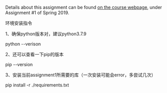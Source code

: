 Details about this assignment can be found [on the course webpage](http://cs231n.github.io/), under Assignment #1 of Spring 2019.



环境安装指令

1、确保python版本对，建议python3.7.9

python --verison

2、还可以查看一下pip的版本

pip --version

3、安装当前assignment1所需要的库（一次安装可能会error，多尝试几次）

pip install -r ./requirements.txt
